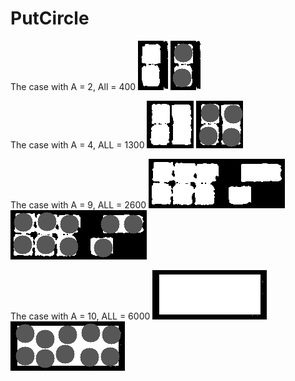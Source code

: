 # PutCircle


The case with A = 2, All = 400
![image](https://github.com/guagua0201/PutCircle/blob/master/result/img_2.bmp)
![image](https://github.com/guagua0201/PutCircle/blob/master/result/out_2.bmp)

The case with A = 4, ALL = 1300
![image](https://github.com/guagua0201/PutCircle/blob/master/result/img_4.bmp)
![image](https://github.com/guagua0201/PutCircle/blob/master/result/out_4.bmp)

The case with A = 9, ALL = 2600
![image](https://github.com/guagua0201/PutCircle/blob/master/result/img_9.bmp)
![image](https://github.com/guagua0201/PutCircle/blob/master/result/out_9.bmp)

The case with A = 10, ALL = 6000
![image](https://github.com/guagua0201/PutCircle/blob/master/result/img_10.bmp)
![image](https://github.com/guagua0201/PutCircle/blob/master/result/out_10.bmp)

